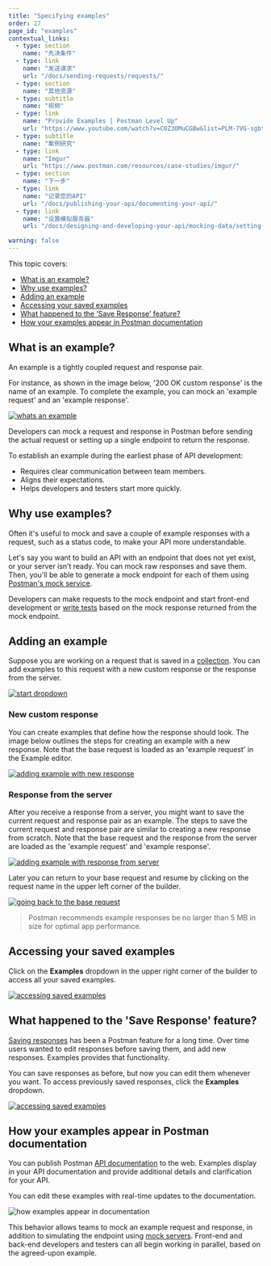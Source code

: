 ```yaml
---
title: "Specifying examples"
order: 27
page_id: "examples"
contextual_links:
  - type: section
    name: "先决条件"
  - type: link
    name: "发送请求"
    url: "/docs/sending-requests/requests/"
  - type: section
    name: "其他资源"
  - type: subtitle
    name: "视频"
  - type: link
    name: "Provide Examples | Postman Level Up"
    url: "https://www.youtube.com/watch?v=C0Z3OMuCGBw&list=PLM-7VG-sgbtC5tNXxd28cmePSa9BYwqeU&index=5"
  - type: subtitle
    name: "案例研究"
  - type: link
    name: "Imgur"
    url: "https://www.postman.com/resources/case-studies/imgur/"
  - type: section
    name: "下一步"
  - type: link
    name: "记录您的API"
    url: "/docs/publishing-your-api/documenting-your-api/"
  - type: link
    name: "设置模拟服务器"
    url: "/docs/designing-and-developing-your-api/mocking-data/setting-up-mock/"

warning: false
---
```


This topic covers:

* [What is an example?](#what-is-an-example)
* [Why use examples?](#why-use-examples)
* [Adding an example](#adding-an-example)
* [Accessing your saved examples](#accessing-your-saved-examples)
* [What happened to the ‘Save Response’ feature?](#what-happened-to-the-save-response-feature)
* [How your examples appear in Postman documentation](#how-your-examples-appear-in-postman-documentation)

## What is an example?

An example is a tightly coupled request and response pair.

For instance, as shown in the image below, '200 OK custom response' is the name of an example. To complete the example, you can mock an 'example request' and an 'example response'.

[![whats an example](https://assets.postman.com/postman-docs/what-is-example.jpg)](https://assets.postman.com/postman-docs/what-is-example.jpg)

Developers can mock a request and response in Postman before sending the actual request or setting up a single endpoint to return the response.

To establish an example during the earliest phase of API development:

* Requires clear communication between team members.
* Aligns their expectations.
* Helps developers and testers start more quickly.

## Why use examples?

Often it's useful to mock and save a couple of example responses with a request, such as a status code, to make your API more understandable.

Let's say you want to build an API with an endpoint that does not yet exist, or your server isn’t ready. You can mock raw responses and save them. Then, you'll be able to generate a mock endpoint for each of them using [Postman's mock service](/docs/designing-and-developing-your-api/mocking-data/setting-up-mock/).

Developers can make requests to the mock endpoint and start front-end development or [write tests](/docs/writing-scripts/test-scripts/) based on the mock response returned from the mock endpoint.

## Adding an example

Suppose you are working on a request that is saved in a [collection](/docs/sending-requests/intro-to-collections/). You can add examples to this request with a new custom response or the response from the server.

[![start dropdown](https://assets.postman.com/postman-docs/WS-collections-add-examples.png)](https://assets.postman.com/postman-docs/WS-collections-add-examples.png)

### New custom response

You can create examples that define how the response should look. The image below outlines the steps for creating an example with a new response. Note that the base request is loaded as an 'example request' in the Example editor.

[![adding example with new response](https://assets.postman.com/postman-docs/add-example-new-response.jpg)](https://assets.postman.com/postman-docs/add-example-new-response.jpg)

### Response from the server

After you receive a response from a server, you might want to save the current request and response pair as an example. The steps to save the current request and response pair are similar to creating a new response from scratch. Note that the base request and the response from the server are loaded as the 'example request' and 'example response'.

[![adding example with response from server](https://assets.postman.com/postman-docs/add-example-server-response.jpg)](https://assets.postman.com/postman-docs/add-example-server-response.jpg)

Later you can return to your base request and resume by clicking on the request name in the upper left corner of the builder.

[![going back to the base request](https://assets.postman.com/postman-docs/going-back-to-the-base-request.png)](https://assets.postman.com/postman-docs/going-back-to-the-base-request.png)

> Postman recommends example responses be no larger than 5 MB in size for optimal app performance.

## Accessing your saved examples

Click on the **Examples** dropdown in the upper right corner of the builder to access all your saved examples.

[![accessing saved examples](https://assets.postman.com/postman-docs/accessing-saved-examples.jpg)](https://assets.postman.com/postman-docs/accessing-saved-examples.jpg)

## What happened to the 'Save Response' feature?

[Saving responses](/docs/sending-requests/responses/) has been a Postman feature for a long time. Over time users wanted to edit responses before saving them, and add new responses. Examples provides that functionality.

You can save responses as before, but now you can edit them whenever you want. To access previously saved responses, click the **Examples** dropdown.

[![accessing saved examples](https://assets.postman.com/postman-docs/accessing-saved-examples-1.jpg)](https://assets.postman.com/postman-docs/accessing-saved-examples-1.jpg)

## How your examples appear in Postman documentation

You can publish Postman [API documentation](/docs/publishing-your-api/documenting-your-api/) to the web. Examples display in your API documentation and provide additional details and clarification for your API.

You can edit these examples with real-time updates to the documentation.

![how examples appear in documentation](https://assets.postman.com/postman-docs/Examples.jpg)

This behavior allows teams to mock an example request and response, in addition to simulating the endpoint using [mock servers](/docs/designing-and-developing-your-api/mocking-data/setting-up-mock/). Front-end and back-end developers and testers can all begin working in parallel, based on the agreed-upon example.
